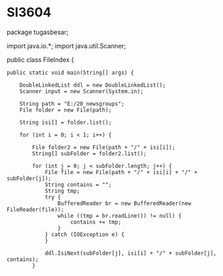 SI3604
======
package tugasbesar;

import java.io.*;
import java.util.Scanner;

public class FileIndex {

    public static void main(String[] args) {

        DoubleLinkedList ddl = new DoubleLinkedList();
        Scanner input = new Scanner(System.in);

        String path = "E:/20_newsgroups";
        File folder = new File(path);

        String isi[] = folder.list();

        for (int i = 0; i < 1; i++) {

            File folder2 = new File(path + "/" + isi[i]);
            String[] subFolder = folder2.list();

            for (int j = 0; j < subFolder.length; j++) {
                File file = new File(path + "/" + isi[i] + "/" + subFolder[j]);
                String contains = "";
                String tmp;
                try {
                    BufferedReader br = new BufferedReader(new FileReader(file));
                    while ((tmp = br.readLine()) != null) {
                        contains += tmp;
                    }
                } catch (IOException e) {
                }
                
                ddl.IsiNext(subFolder[j], isi[i] + "/" + subFolder[j], contains);
            }
            
            
